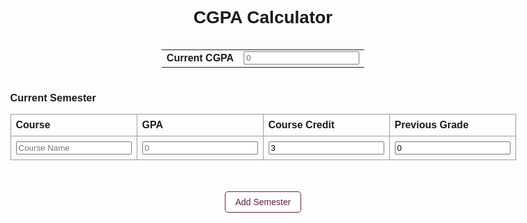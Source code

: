 <!DOCTYPE html>
<html>
<head>
  <style>
    body {
      font-family: sans-serif;
      display: flex;
      flex-direction: column;
      align-items: center;
    }

    .semester-section {
      width: 80%;
      max-width: 900px;
      margin: 30px auto;
    }

    table.semester-table {
      border-collapse: collapse;
      width: 100%;
    }

    table.semester-table th,
    table.semester-table td {
      border: 1px solid #999;
      padding: 8px;
      text-align: left;
    }

    h3[contenteditable="true"] {
      margin-bottom: 10px;
    }

    button {
      margin: 20px 0;
      padding: 8px 16px;
      font-size: 14px;
      border: 1px solid #611b3f;
      background-color: white;
      color: #611b3f;
      border-radius: 5px;
      cursor: pointer;
    }

    button:hover {
      background-color: #f7e6ee;
    }
  </style>
</head>
<body>

<h1>CGPA Calculator</h1>

<!-- Current CGPA -->
<div class="semester-section">
  <table>
    <tr>
      <th>Current CGPA</th>
      <td>
        <input type="number" placeholder="0">
      </td>
    </tr>
  </table>
</div>

<!-- Current Semester Section -->
<div class="semester-section clone-this">
  <h3 contenteditable="true">Current Semester</h3>
  <table class="semester-table">
    <tr>
      <th>Course</th>
      <th>GPA</th> 
      <th>Course Credit</th>
      <th>Previous Grade</th>
    </tr>
    <tr class="clone-row">
      <td><input type="text" placeholder="Course Name"></td>
      <td><input type="number" placeholder="0"></td>
      <td><input type="number" value="3"></td>
      <td><input type="number" value="0"></td>
    </tr>
  </table>
</div>

<!-- Button to add a new semester -->
<button onclick="newSemester()">Add Semester</button>

<script>
  // Add 6 extra rows to the original semester table
  const baseTable = document.querySelector(".semester-table");
  const templateRow = document.querySelector(".clone-row");
  for (let i = 0; i < 6; i++) {
    const clone = templateRow.cloneNode(true);
    baseTable.appendChild(clone);
  }

  function newSemester() {
    // Clone the entire semester section (heading + table)
    const originalSection = document.querySelector(".clone-this");
    const clonedSection = originalSection.cloneNode(true);

    // Update the heading inside the clone
    const heading = clonedSection.querySelector("h3");
    heading.innerText = "Future Semester";
    heading.contentEditable = true;

    // Append the new section to the page
    document.body.appendChild(clonedSection);
  }
</script>

</body>
</html>

